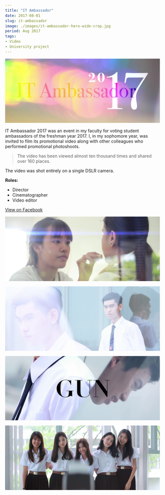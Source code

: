 ```yaml
---
title: "IT Ambassador"
date: 2017-08-01
slug: it-ambassador
image: ./images/it-ambassador-hero-wide-crop.jpg
period: Aug 2017
tags:
- Video
- University project
---
```


![IT Ambassador](./images/it-ambassador-hero-wide.jpg)

IT Ambassador 2017 was an event in my faculty for voting student ambassadors of the freshman year 2017.
I, in my sophomore year, was invited to film its promotional video
along with other colleagues who performed promotional photoshoots.

> The video has been viewed almost ten thousand times and shared over 160 places.

The video was shot entirely on a single DSLR camera.

**Roles:**

- Director
- Cinematographer
- Video editor

<div class="buttons">
<a href="https://fb.watch/5LoH8Lwlbp/" class="button">View on Facebook</a>
</div>

![IT Ambassador](./images/it-ambassador-1.jpg)

![IT Ambassador](./images/it-ambassador-2.jpg)

![IT Ambassador](./images/it-ambassador-3.jpg)

![IT Ambassador](./images/it-ambassador-4.jpg)
